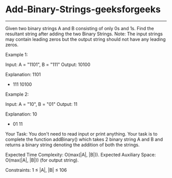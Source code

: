 # Add-Binary-Strings-geeksforgeeks
-------------------------------------

Given two binary strings A and B consisting of only 0s and 1s. Find the resultant string after adding the two Binary Strings.
Note: The input strings may contain leading zeros but the output string should not have any leading zeros.


Example 1:

Input:
A = "1101", B = "111"
Output: 10100


Explanation:
 1101
+ 111
10100


Example 2:

Input: 
A = "10", B = "01"
Output: 11


Explanation: 
  10
+ 01
  11

Your Task:
You don't need to read input or print anything. Your task is to complete the function addBinary() which takes 2 binary string A and B and returns a binary string denoting the addition of both the strings.


Expected Time Complexity: O(max(|A|, |B|)).
Expected Auxiliary Space: O(max(|A|, |B|)) (for output string).


Constraints:
1 ≤ |A|, |B| ≤ 106
